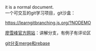 it is a normal document.  
一个可交互的git学习项目，git沙盒：  

<https://learngitbranching.js.org/?NODEMO>

[廖雪峰官方网站](https://www.liaoxuefeng.com/wiki/896043488029600/900375748016320)：讲解分支，有例子有评论区

[git分支merge和rebase](https://www.cnblogs.com/shuimuzhushui/p/9022549.html)